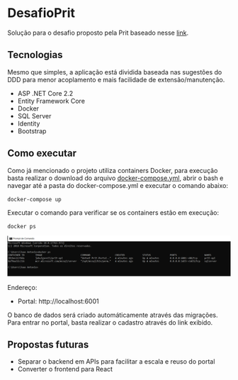 # DesafioPrit
Solução para o desafio proposto pela Prit baseado nesse [link](https://docs.google.com/document/d/14NeUqErTiIyE6v4ZXWuCWnjRUNnUbdr13JSmwRCn2UU/edit).

## Tecnologias
Mesmo que simples, a aplicação está dividida baseada nas sugestões do DDD para menor acoplamento e mais facilidade de extensão/manutenção.

- ASP .NET Core 2.2
- Entity Framework Core
- Docker
- SQL Server
- Identity
- Bootstrap

## Como executar

Como já mencionado o projeto utiliza containers Docker, para execução basta realizar o download do arquivo [docker-compose.yml](docker-compose.yml), abrir o bash e navegar até a pasta do docker-compose.yml e executar o comando abaixo:

    docker-compose up

Executar o comando para verificar se os containers estão em execução:

    docker ps

![Containeres executando](img/docker-ps.png)

Endereço:
- Portal: http://localhost:6001

O banco de dados será criado automáticamente através das migrações. 
Para entrar no portal, basta realizar o cadastro através do link exibido.

## Propostas futuras
- Separar o backend em APIs para facilitar a escala e reuso do portal
- Converter o frontend para React
